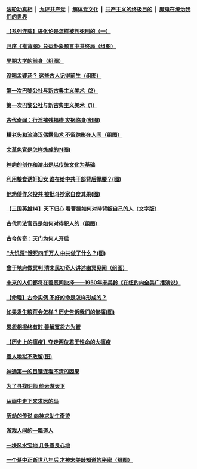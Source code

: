 

####  [法轮功真相](../../../../basic/blob/master/README.md?t=04191430) &nbsp;|&nbsp; [九评共产党](../../../../9ping.md/blob/master/README.md?t=04191430) &nbsp;|&nbsp; [解体党文化](../../../../jtdwh.md/blob/master/README.md?t=04191430)  &nbsp;|&nbsp; [共产主义的终极目的](../../../../gczydzjmd.md/blob/master/README.md?t=04191430) &nbsp;|&nbsp; [魔鬼在统治我们的世界](../../../../mgztzwmdsj.md/blob/master/README.md?t=04191430) 

#### [【系列连载】进化论是怎样被判死刑的（一）](../pages/prog647/a102825977.md?t=04191430) 

#### [归序《推背图》兑运卦象预言中共终局（组图）](../pages/prog647/a102825929.md?t=04191430) 

#### [早期大学的前身（组图）](../pages/prog647/a102825840.md?t=04191430) 

#### [没喝孟婆汤？ 这些古人记得前生（组图）](../pages/prog647/a102825829.md?t=04191430) 

#### [第一次巴黎公社与新古典主义美术（2）](../pages/prog647/a102825443.md?t=04191430) 

#### [第一次巴黎公社与新古典主义美术（1）](../pages/prog647/a102825394.md?t=04191430) 

#### [古代奇闻：行淫摧残福德 灾祸临身(组图)](../pages/prog647/a102825125.md?t=04191430) 

#### [糟老头和流浪汉偶露仙术 不留踪影在人间（组图）](../pages/prog647/a102825099.md?t=04191430) 

#### [文革色官是怎样炼成的?(图)](../pages/prog647/a102824356.md?t=04191430) 

#### [神韵的创作和演出是以传统文化为基础](../pages/prog647/a102824350.md?t=04191430) 

#### [利用粮食诱奸妇女 谁在给中共干部背后撑腰？(图)](../pages/prog647/a102823556.md?t=04191430) 

#### [他劝傅作义投共 被批斗抄家自食其果(图)](../pages/prog647/a102823545.md?t=04191430) 

#### [【三国英雄14】天下归心 看曹操如何对待背叛自己的人（文字版）](../pages/prog647/a102823531.md?t=04191430) 

#### [古代司法官员是如何对待犯人的（组图）](../pages/prog647/a102822790.md?t=04191430) 

#### [古今传奇：天门为何人开启](../pages/prog647/a102821949.md?t=04191430) 

#### [“大饥荒”饿死四千万人 中共做了什么？(图)](../pages/prog647/a102821946.md?t=04191430) 

#### [曾于地府做冥判 清末民初奇人讲述幽冥见闻（组图）](../pages/prog647/a102821493.md?t=04191430) 

#### [未来的人们都将在善恶间抉择——1950年宋美龄《在纽约向全美广播演说》](../pages/prog647/a102820756.md?t=04191430) 

#### [【命理】古今实例 不好的命是怎样形成的？](../pages/prog647/a102820745.md?t=04191430) 

#### [如果发生粮荒会怎样？历史告诉我们的惨痛(图)](../pages/prog647/a102819998.md?t=04191430) 

#### [恩怨相报终有时 善解冤怨方为智](../pages/prog647/a102819995.md?t=04191430) 

#### [【历史上的瘟疫】夺走两位君王性命的大瘟疫](../pages/prog647/a102819210.md?t=04191430) 

#### [善人地狱不敢留(图)](../pages/prog647/a102819268.md?t=04191430) 

#### [神通第一的目犍连看不清的因果](../pages/prog647/a102819259.md?t=04191430) 

#### [为了寻找明师 他云游天下](../pages/prog647/a102818480.md?t=04191430) 

#### [从画中走下来求医的马](../pages/prog647/a102818460.md?t=04191430) 

#### [历劫的传说 向神求助生奇迹](../pages/prog647/a102817642.md?t=04191430) 

#### [游戏人间的一瓢道人](../pages/prog647/a102816749.md?t=04191430) 

#### [一块风水宝地 几多善良心地](../pages/prog647/a102816742.md?t=04191430) 

#### [一个蒋中正逝世八年后 才被宋美龄知道的秘密（组图）](../pages/prog647/a102816314.md?t=04191430) 

